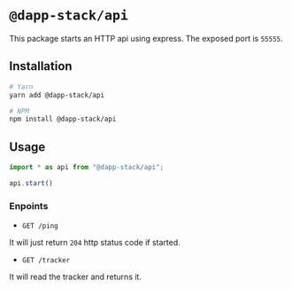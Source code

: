 # `@dapp-stack/api`

This package starts an HTTP api using express.
The exposed port is `55555`.

## Installation

```sh
# Yarn
yarn add @dapp-stack/api

# NPM
npm install @dapp-stack/api
```

## Usage

```js
import * as api from "@dapp-stack/api";

api.start()
```

### Enpoints

* `GET /ping`

It will just return `204` http status code if started.

* `GET /tracker`

It will read the tracker and returns it.